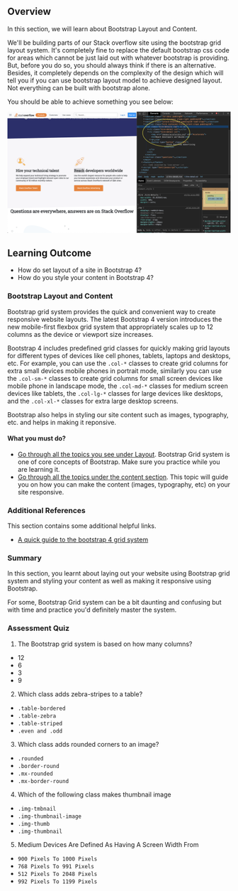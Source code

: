 ## Overview

In this section, we will learn about Bootstrap Layout and Content.

We'll be building parts of our Stack overflow site using the bootstrap grid layout system. It's completely fine to replace the default bootstrap css code for areas which cannot be just laid out with whatever bootstrap is providing. But, before you do so, you should always think if there is an alternative. Besides, it completely depends on the complexity of the design which will tell you if you can use bootstrap layout model to achieve designed layout. Not everything can be built with bootstrap alone.

You should be able to achieve something you see below:

![Bootstrap layout](images/Bootstrap_layout.png)

## Learning Outcome

- How do set layout of a site in Bootstrap 4?
- How do you style your content in Bootstrap 4?

### Bootstrap Layout and Content

Bootstrap grid system provides the quick and convenient way to create responsive website layouts. The latest Bootstrap 4 version introduces the new mobile-first flexbox grid system that appropriately scales up to 12 columns as the device or viewport size increases.

Bootstrap 4 includes predefined grid classes for quickly making grid layouts for different types of devices like cell phones, tablets, laptops and desktops, etc. For example, you can use the `.col-*` classes to create grid columns for extra small devices mobile phones in portrait mode, similarly you can use the `.col-sm-*` classes to create grid columns for small screen devices like mobile phone in landscape mode, the `.col-md-*` classes for medium screen devices like tablets, the `.col-lg-*` classes for large devices like desktops, and the `.col-xl-*` classes for extra large desktop screens.

Bootstrap also helps in styling our site content such as images, typography, etc. and helps in making it reponsive.

#### What you must do?

- [Go through all the topics you see under Layout](https://getbootstrap.com/docs/4.0/layout/overview/). Bootstrap Grid system is one of core concepts of Bootstrap. Make sure you practice while you are learning it.
- [Go through all the topics under the content section](https://getbootstrap.com/docs/4.0/content/reboot/). This topic will guide you on how you can make the content (images, typography, etc) on your site responsive.

### Additional References

This section contains some additional helpful links.

- [A quick guide to the bootstrap 4 grid system](https://www.freecodecamp.org/news/learn-the-bootstrap-4-grid-system-in-10-minutes-e83bfae115da/)

### Summary

In this section, you learnt about laying out your website using Bootstrap grid system and styling your content as well as making it responsive using Bootstrap.

For some, Bootstrap Grid system can be a bit daunting and confusing but with time and practice you'd definitely master the system.

### Assessment Quiz

1. The Bootstrap grid system is based on how many columns?

- 12 
- 6
- 3
- 9

2. Which class adds zebra-stripes to a table?

- `.table-bordered`
- `.table-zebra`
- `.table-striped` 
- `.even and .odd`

3. Which class adds rounded corners to an image?

- `.rounded` 
- `.border-round`
- `.mx-rounded`
- `.mx-border-round`

4. Which of the following class makes thumbnail image

- `.img-tmbnail`
- `.img-thumbnail-image`
- `.img-thumb`
- `.img-thumbnail` 

5. Medium Devices Are Defined As Having A Screen Width From

- `900 Pixels To 1000 Pixels`
- `768 Pixels To 991 Pixels` 
- `512 Pixels To 2048 Pixels`
- `992 Pixels To 1199 Pixels`
